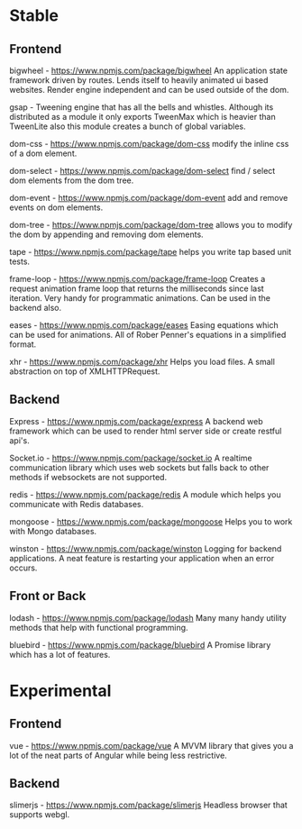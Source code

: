 # Stable

## Frontend

bigwheel - https://www.npmjs.com/package/bigwheel
An application state framework driven by routes. Lends itself to heavily animated ui based websites.
Render engine independent and can be used outside of the dom.

gsap - 
Tweening engine that has all the bells and whistles. Although its distributed as a module
it only exports TweenMax which is heavier than TweenLite also this module creates a bunch of
global variables.

dom-css - https://www.npmjs.com/package/dom-css
modify the inline css of a dom element.

dom-select - https://www.npmjs.com/package/dom-select
find / select dom elements from the dom tree.

dom-event - https://www.npmjs.com/package/dom-event
add and remove events on dom elements.

dom-tree - https://www.npmjs.com/package/dom-tree
allows you to modify the dom by appending and removing dom elements.

tape - https://www.npmjs.com/package/tape
helps you write tap based unit tests.

frame-loop - https://www.npmjs.com/package/frame-loop
Creates a request animation frame loop that returns the milliseconds since last iteration. Very handy
for programmatic animations. Can be used in the backend also.

eases - https://www.npmjs.com/package/eases
Easing equations which can be used for animations. All of Rober Penner's equations in a simplified 
format.

xhr - https://www.npmjs.com/package/xhr
Helps you load files. A small abstraction on top of XMLHTTPRequest.


## Backend

Express - https://www.npmjs.com/package/express
A backend web framework which can be used to render html server side or create restful api's.

Socket.io - https://www.npmjs.com/package/socket.io
A realtime communication library which uses web sockets but falls back to other methods if websockets are
not supported.

redis - https://www.npmjs.com/package/redis
A module which helps you communicate with Redis databases.

mongoose - https://www.npmjs.com/package/mongoose
Helps you to work with Mongo databases.

winston - https://www.npmjs.com/package/winston
Logging for backend applications. A neat feature is restarting your application when an error occurs.



## Front or Back

lodash - https://www.npmjs.com/package/lodash
Many many handy utility methods that help with functional programming.

bluebird - https://www.npmjs.com/package/bluebird
A Promise library which has a lot of features.





# Experimental

## Frontend

vue - https://www.npmjs.com/package/vue
A MVVM library that gives you a lot of the neat parts of Angular while being less restrictive.


## Backend

slimerjs - https://www.npmjs.com/package/slimerjs
Headless browser that supports webgl.
